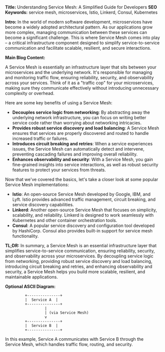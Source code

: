 **Title:** Understanding Service Mesh: A Simplified Guide for Developers
**SEO Keywords:** service mesh, microservices, Istio, Linkerd, Consul, Kubernetes

**Intro:**
In the world of modern software development, microservices have become a widely adopted architectural pattern. As our applications grow more complex, managing communication between these services can become a significant challenge. This is where Service Mesh comes into play – a critical infrastructure component designed to simplify service-to-service communication and facilitate scalable, resilient, and secure interactions.

**Main Blog Content:**

A Service Mesh is essentially an infrastructure layer that sits between your microservices and the underlying network. It's responsible for managing and monitoring traffic flow, ensuring reliability, security, and observability across your services. Think of it as a "traffic cop" for your microservices, making sure they communicate effectively without introducing unnecessary complexity or overhead.

Here are some key benefits of using a Service Mesh:

* **Decouples service logic from networking**: By abstracting away the underlying network infrastructure, you can focus on writing better service code rather than worrying about networking intricacies.
* **Provides robust service discovery and load balancing**: A Service Mesh ensures that services are properly discovered and routed to handle increased traffic or failures.
* **Introduces circuit breaking and retries**: When a service experiences issues, the Service Mesh can automatically detect and intervene, preventing cascading failures and improving overall reliability.
* **Enhances observability and security**: With a Service Mesh, you gain fine-grained insights into service interactions, as well as robust security features to protect your services from threats.

Now that we've covered the basics, let's take a closer look at some popular Service Mesh implementations:

* **Istio**: An open-source Service Mesh developed by Google, IBM, and Lyft. Istio provides advanced traffic management, circuit breaking, and service discovery capabilities.
* **Linkerd**: Another open-source Service Mesh that focuses on simplicity, scalability, and reliability. Linkerd is designed to work seamlessly with Kubernetes and other container orchestration tools.
* **Consul**: A popular service discovery and configuration tool developed by HashiCorp. Consul also provides built-in support for service mesh functionality.

**TL;DR:**
In summary, a Service Mesh is an essential infrastructure layer that simplifies service-to-service communication, ensuring reliability, security, and observability across your microservices. By decoupling service logic from networking, providing robust service discovery and load balancing, introducing circuit breaking and retries, and enhancing observability and security, a Service Mesh helps you build more scalable, resilient, and maintainable applications.

**Optional ASCII Diagram:**
```
         +---------------+
         |  Service A  |
         +---------------+
                  |
                  | (via Service Mesh)
                  v
         +---------------+
         |  Service B  |
         +---------------+
```
In this example, Service A communicates with Service B through the Service Mesh, which handles traffic flow, routing, and security.